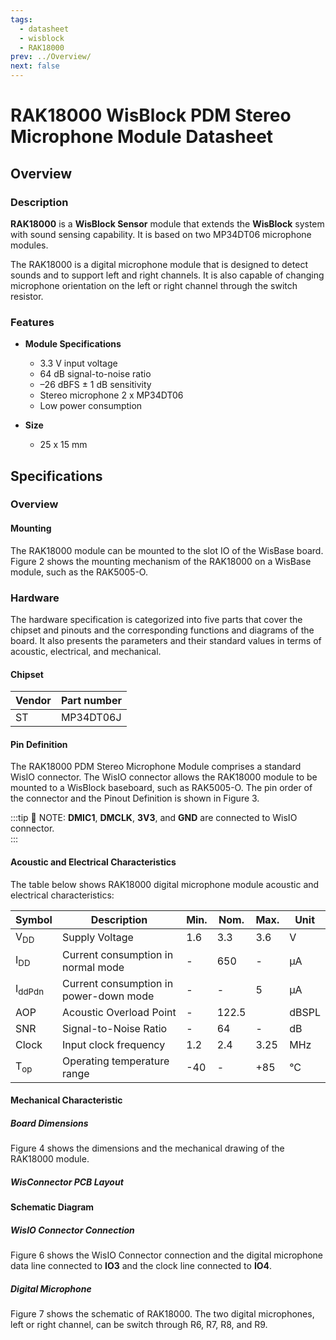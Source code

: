 ```yaml
---
tags:
  - datasheet
  - wisblock
  - RAK18000
prev: ../Overview/
next: false
---
```



# RAK18000 WisBlock PDM Stereo Microphone Module Datasheet

## Overview
<rk-img
  src="/assets/images/wisblock/rak18000/datasheet/RAK18000_Back_Front.png"
  width="40%"
  caption="RAK18000 PDM Stereo Microphone Module"
/>

### Description

**RAK18000** is a **WisBlock Sensor** module that extends the **WisBlock** system with sound sensing capability. It is based on two MP34DT06 microphone modules.

The RAK18000 is a digital microphone module that is designed to detect sounds and to support left and right channels. It is also capable of changing microphone orientation on the left or right channel through the switch resistor.

### Features

* **Module Specifications**   
   
    - 3.3&nbsp;V input voltage
    - 64&nbsp;dB signal-to-noise ratio
    - –26&nbsp;dBFS ± 1&nbsp;dB sensitivity 
    - Stereo microphone 2 x MP34DT06   
    - Low power consumption
  
* **Size**    
    * 25 x 15&nbsp;mm  

## Specifications

### Overview 

#### Mounting 

The RAK18000 module can be mounted to the slot IO of the WisBase board. Figure 2 shows the mounting mechanism of the RAK18000 on a WisBase module, such as the RAK5005-O.

<rk-img
  src="/assets/images/wisblock/rak18000/datasheet/RAK18000_mounting.png"
  width="50%"
  caption="RAK18000 PDM Stereo Microphone Module Mounting"
/>

### Hardware

The hardware specification is categorized into five parts that cover the chipset and pinouts and the corresponding functions and diagrams of the board. It also presents the parameters and their standard values in terms of acoustic, electrical, and mechanical. 

#### Chipset
| Vendor | Part number |
| ------ | ----------- |
| ST     | MP34DT06J   |

#### Pin Definition

The RAK18000 PDM Stereo Microphone Module comprises a standard WisIO connector. The WisIO connector allows the RAK18000 module to be mounted to a WisBlock baseboard, such as RAK5005-O. The pin order of the connector and the Pinout Definition is shown in Figure 3. 

:::tip 📝 NOTE:
**DMIC1**, **DMCLK**, **3V3**, and **GND** are connected to WisIO connector.  
:::

<rk-img
  src="/assets/images/wisblock/rak18000/datasheet/RAK18000_Pinout.svg"
  width="60%"
  caption="RAK18000 PDM Stereo Microphone Module Pinout Diagram"
/>

#### Acoustic and Electrical Characteristics

The table below shows RAK18000 digital microphone module acoustic and electrical characteristics:

| Symbol            | Description                            | Min. | Nom.  | Max. | Unit  |
| ----------------- | -------------------------------------- | ---- | ----- | ---- | ----- |
| V<sub>DD</sub>    | Supply Voltage                         | 1.6  | 3.3   | 3.6  | V     |
| I<sub>DD</sub>    | Current consumption in normal mode     | -    | 650   | -    | µA    |
| I<sub>ddPdn</sub> | Current consumption in power-down mode | -    | -     | 5    | µA    |
| AOP               | Acoustic Overload Point                | -    | 122.5 |      | dBSPL |
| SNR               | Signal-to-Noise Ratio                  | -    | 64    | -    | dB    |
| Clock             | Input clock frequency                  | 1.2  | 2.4   | 3.25 | MHz   |
| T<sub>op</sub>    | Operating temperature range            | -40  | -     | +85  | °C    |

#### Mechanical Characteristic

##### Board Dimensions

Figure 4 shows the dimensions and the mechanical drawing of the RAK18000 module.

<rk-img
  src="/assets/images/wisblock/rak18000/datasheet/RAK18000_mechanic_drawing.png"
  width="60%"
  caption="RAK18000 PDM Stereo Microphone Module Mechanical Drawing"
/>

##### WisConnector PCB Layout

<rk-img
  src="/assets/images/wisblock/rak18000/datasheet/MxxS1003K6M.png"
  width="100%"
  caption="WisConnector PCB footprint and recommendations"
/>

#### Schematic Diagram

##### WisIO Connector Connection

Figure 6 shows the WisIO Connector connection and the digital microphone data line connected to **IO3** and the clock line connected to **IO4**. 

<rk-img
  src="/assets/images/wisblock/rak18000/datasheet/wisio-connection.png"
  width="80%"
  caption="RAK18000 PDM Stereo Microphone Module Connection"
/>

##### Digital Microphone

Figure 7 shows the schematic of RAK18000. The two digital microphones, left or right channel, can be switch through R6, R7, R8, and R9.

<rk-img
  src="/assets/images/wisblock/rak18000/datasheet/digital-microphone.png"
  width="100%"
  caption="RAK18000 PDM Stereo Microphone Module Schematic"
/>